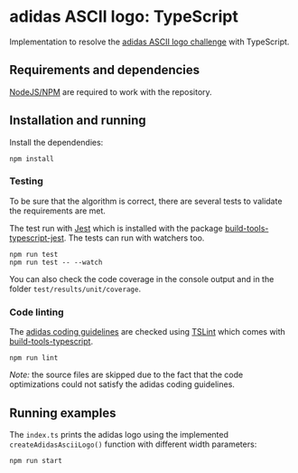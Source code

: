 # adidas ASCII logo: TypeScript

Implementation to resolve the [adidas ASCII logo challenge][adidas-ascii-logo] with TypeScript.

## Requirements and dependencies

[NodeJS/NPM][nodejs] are required to work with the repository.

## Installation and running

Install the dependendies:

```
npm install
```

### Testing

To be sure that the algorithm is correct, there are several tests to validate the requirements are met.

The test run with [Jest][jest] which is installed with the package [build-tools-typescript-jest][build-tools-typescript-jest]. The tests can run with watchers too.

```
npm run test
npm run test -- --watch
```

You can also check the code coverage in the console output and in the folder `test/results/unit/coverage`.

### Code linting

The [adidas coding guidelines][coding-guidelines] are checked using [TSLint][tslint] which comes with [build-tools-typescript][build-tools-typescript].

```
npm run lint
```

_Note:_ the source files are skipped due to the fact that the code optimizations could not satisfy the adidas coding guidelines.

## Running examples

The `index.ts` prints the adidas logo using the implemented `createAdidasAsciiLogo()` function with different width parameters:

```
npm run start
```

[adidas-ascii-logo]: ../README.md
[build-tools-typescript]: https://www.npmjs.com/package/build-tools-typescript
[build-tools-typescript-jest]: https://www.npmjs.com/package/build-tools-typescript-jest
[coding-guidelines]: https://github.com/adidas/adidas-contribution-guidelines/wiki/TypeScript-coding-guidelines
[jest]: https://jestjs.io/en/
[nodejs]: https://nodejs.org/
[tslint]: https://palantir.github.io/tslint/
